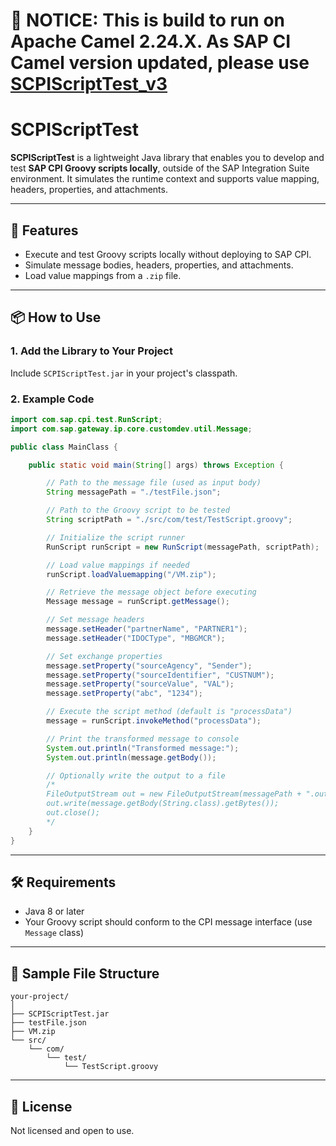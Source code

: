 # 🚨 NOTICE:</span> This is build to run on Apache Camel 2.24.X. As SAP CI Camel version updated, please use [SCPIScriptTest_v3](https://github.com/AnoopRai610/SCPIScriptTest_v3)
# SCPIScriptTest

**SCPIScriptTest** is a lightweight Java library that enables you to develop and test **SAP CPI Groovy scripts locally**, outside of the SAP Integration Suite environment. It simulates the runtime context and supports value mapping, headers, properties, and attachments.

---

## 🚀 Features

- Execute and test Groovy scripts locally without deploying to SAP CPI.
- Simulate message bodies, headers, properties, and attachments.
- Load value mappings from a `.zip` file.

---

## 📦 How to Use

### 1. Add the Library to Your Project

Include `SCPIScriptTest.jar` in your project's classpath.

### 2. Example Code

```java
import com.sap.cpi.test.RunScript;
import com.sap.gateway.ip.core.customdev.util.Message;

public class MainClass {

    public static void main(String[] args) throws Exception {

        // Path to the message file (used as input body)
        String messagePath = "./testFile.json";

        // Path to the Groovy script to be tested
        String scriptPath = "./src/com/test/TestScript.groovy";

        // Initialize the script runner
        RunScript runScript = new RunScript(messagePath, scriptPath);

        // Load value mappings if needed
        runScript.loadValuemapping("/VM.zip");

        // Retrieve the message object before executing
        Message message = runScript.getMessage();

        // Set message headers
        message.setHeader("partnerName", "PARTNER1");
        message.setHeader("IDOCType", "MBGMCR");

        // Set exchange properties
        message.setProperty("sourceAgency", "Sender");
        message.setProperty("sourceIdentifier", "CUSTNUM");
        message.setProperty("sourceValue", "VAL");
        message.setProperty("abc", "1234");

        // Execute the script method (default is "processData")
        message = runScript.invokeMethod("processData");

        // Print the transformed message to console
        System.out.println("Transformed message:");
        System.out.println(message.getBody());

        // Optionally write the output to a file
        /*
        FileOutputStream out = new FileOutputStream(messagePath + ".out");
        out.write(message.getBody(String.class).getBytes());
        out.close();
        */
    }
}
```

---

## 🛠 Requirements

- Java 8 or later
- Your Groovy script should conform to the CPI message interface (use `Message` class)

---

## 📁 Sample File Structure

```
your-project/
│
├── SCPIScriptTest.jar
├── testFile.json
├── VM.zip
└── src/
    └── com/
        └── test/
            └── TestScript.groovy
```

---

## 📄 License

Not licensed and open to use.

